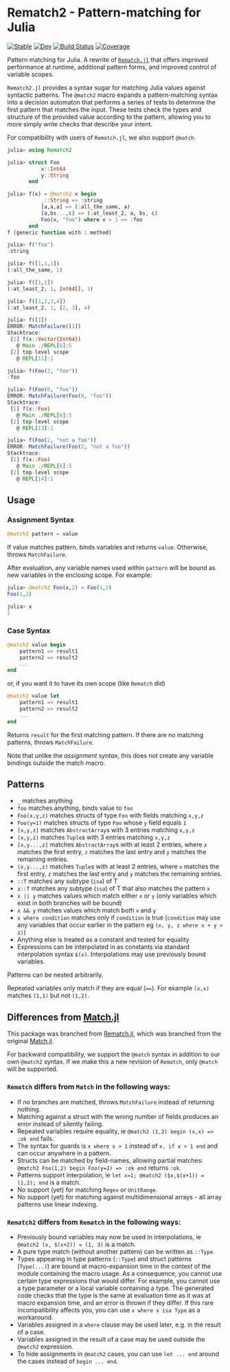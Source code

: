 # Rematch2 - Pattern-matching for Julia

[![Stable](https://img.shields.io/badge/docs-stable-blue.svg)](https://gafter.github.io/Rematch2.jl/stable/)
[![Dev](https://img.shields.io/badge/docs-dev-blue.svg)](https://gafter.github.io/Rematch2.jl/dev/)
[![Build Status](https://github.com/gafter/Rematch2.jl/actions/workflows/CI.yml/badge.svg?branch=main)](https://github.com/gafter/Rematch2.jl/actions/workflows/CI.yml?query=branch%3Amain)
[![Coverage](https://codecov.io/gh/gafter/Rematch2.jl/branch/main/graph/badge.svg)](https://codecov.io/gh/gafter/Rematch2.jl)

Pattern matching for Julia.  A rewrite of [`Rematch.jl`](https://github.com/RelationalAI-oss/Rematch.jl)
that offers improved performance at runtime, additional pattern forms, and improved control of
variable scopes.

`Rematch2.jl` provides a syntax sugar for matching Julia values against syntactic
patterns. The `@match2` macro expands a pattern-matching syntax into a decision automaton
that performs a series of tests to determine the first pattern that matches the input.
These tests check the types and structure of the provided value according to the pattern,
allowing you to more simply write checks that describe your intent.

For compatibility with users of `Rematch.jl`, we also support `@match`.

``` julia
julia> using Rematch2

julia> struct Foo
           x::Int64
           y::String
       end

julia> f(x) = @match2 x begin
           _::String => :string
           [a,a,a] => (:all_the_same, a)
           [a,bs...,c] => (:at_least_2, a, bs, c)
           Foo(x, "foo") where x > 1 => :foo
       end
f (generic function with 1 method)

julia> f("foo")
:string

julia> f([1,1,1])
(:all_the_same, 1)

julia> f([1,1])
(:at_least_2, 1, Int64[], 1)

julia> f([1,2,3,4])
(:at_least_2, 1, [2, 3], 4)

julia> f([1])
ERROR: MatchFailure([1])
Stacktrace:
 [1] f(x::Vector{Int64})
   @ Main ./REPL[6]:5
 [2] top-level scope
   @ REPL[11]:1

julia> f(Foo(2, "foo"))
:foo

julia> f(Foo(0, "foo"))
ERROR: MatchFailure(Foo(0, "foo"))
Stacktrace:
 [1] f(x::Foo)
   @ Main ./REPL[6]:5
 [2] top-level scope
   @ REPL[13]:1

julia> f(Foo(2, "not a foo"))
ERROR: MatchFailure(Foo(2, "not a foo"))
Stacktrace:
 [1] f(x::Foo)
   @ Main ./REPL[6]:5
 [2] top-level scope
   @ REPL[14]:1
```

## Usage

### Assignment Syntax
``` julia
@match2 pattern = value
```

If value matches pattern, binds variables and returns `value`. Otherwise, throws `MatchFailure`.

After evaluation, any variable names used within `pattern` will be bound as new variables in the enclosing scope. For example:
```julia
julia> @match2 Foo(x,2) = Foo(1,2)
Foo(1,2)

julia> x
1
```

### Case Syntax

``` julia
@match2 value begin
    pattern1 => result1
    pattern2 => result2
    ...
end
```

or, if you want it to have its own scope (like `Rematch` did)

``` julia
@match2 value let
    pattern1 => result1
    pattern2 => result2
    ...
end
```

Returns `result` for the first matching pattern. If there are no matching patterns, throws `MatchFailure`.

Note that unlike the _assignment syntax_, this does not create any variable bindings outside the match macro.

## Patterns

* `_` matches anything
* `foo` matches anything, binds value to `foo`
* `Foo(x,y,z)` matches structs of type `Foo` with fields matching `x,y,z`
* `Foo(y=1)` matches structs of type `Foo` whose `y` field equals `1`
* `[x,y,z]` matches `AbstractArray`s with 3 entries matching `x,y,z`
* `(x,y,z)` matches `Tuple`s with 3 entries matching `x,y,z`
* `[x,y...,z]` matches `AbstractArray`s with at least 2 entries, where `x` matches the first entry, `z` matches the last entry and `y` matches the remaining entries.
* `(x,y...,z)` matches `Tuple`s with at least 2 entries, where `x` matches the first entry, `z` matches the last entry and `y` matches the remaining entries.
* `::T` matches any subtype (`isa`) of T
* `x::T` matches any subtype (`isa`) of T that also matches the pattern `x`
* `x || y` matches values which match either `x` or `y` (only variables which exist in both branches will be bound)
* `x && y` matches values which match both `x` and `y`
* `x where condition` matches only if `condition` is true (`condition` may use any variables that occur earlier in the pattern eg `(x, y, z where x + y > z)`)
* Anything else is treated as a constant and tested for equality
* Expressions can be interpolated in as constants via standard interpolation syntax `$(x)`.  Interpolations may use previously bound variables.

Patterns can be nested arbitrarily.

Repeated variables only match if they are equal (`==`). For example `(x,x)` matches `(1,1)` but not `(1,2)`.

## Differences from [Match.jl](https://github.com/kmsquire/Match.jl)

This package was branched from [Rematch.jl](https://github.com/RelationalAI-oss/Rematch.jl),
which was branched from the original [Match.jl](https://github.com/kmsquire/Match.jl).

For backward compatibility, we support the `@match` syntax in addition to our own `@match2` syntax.
If we make this a new revision of `Rematch`, only `@match` will be supported.

### `Rematch` differs from `Match` in the following ways:

* If no branches are matched, throws `MatchFailure` instead of returning nothing.
* Matching against a struct with the wrong number of fields produces an error instead of silently failing.
* Repeated variables require equality, ie `@match2 (1,2) begin (x,x) => :ok end` fails.
* The syntax for guards is `x where x > 1` instead of `x, if x > 1 end` and can occur anywhere in a pattern.
* Structs can be matched by field-names, allowing partial matches: `@match2 Foo(1,2) begin Foo(y=2) => :ok end` returns `:ok`.
* Patterns support interpolation, ie `let x=1; @match2 ($x,$(x+1)) = (1,2); end` is a match.
* No support (yet) for matching `Regex` or `UnitRange`.
* No support (yet) for matching against multidimensional arrays - all array patterns use linear indexing.

### `Rematch2` differs from `Rematch` in the following ways:

* Previously bound variables may now be used in interpolations, ie `@match2 (x, $(x+2)) = (1, 3)` is a match.
* A pure type match (without another pattern) can be written as `::Type`.
* Types appearing in type patterns (`::Type`) and struct patterns (`Type(...)`) are bound at macro-expansion time in the context of the module containing the macro usage.  As a consequence, you cannot use certain type expressions that would differ.  For example, you cannot use a type parameter or a local variable containing a type.  The generated code checks that the type is the same at evaluation time as it was at macro expansion time, and an error is thrown if they differ.  If this rare incompatibility affects you, you can use `x where x isa Type` as a workaround.
* Variables assigned in a `where` clause may be used later, e.g. in the result of a case.
* Variables assigned in the result of a case may be used outside the `@match2` expression.
* To hide assignments in `@match2` cases, you can use `let ... end` around the cases instead of `begin ... end`.
